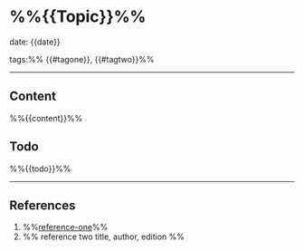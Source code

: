 # %%{{Topic}}%%

date: {{date}}

tags:%% {{#tagone}}, {{#tagtwo}}%%

---
## Content

%%{{content}}%%
## Todo

%%{{todo}}%%

---
## References

1. %%[reference-one](link)%%
2. %% reference two title, author, edition %%
